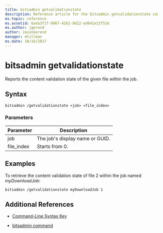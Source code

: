 ```yaml
---
title: bitsadmin getvalidationstate
description: Reference article for the bitsadmin getvalidationstate command, which reports the content validation state of the given file within the job.
ms.topic: reference
ms.assetid: 6ada3f1f-9967-4262-9d22-ed641e23f516
ms.author: jgerend
author: JasonGerend
manager: mtillman
ms.date: 10/16/2017
---
```


# bitsadmin getvalidationstate

Reports the content validation state of the given file within the job.

## Syntax

```
bitsadmin /getvalidationstate <job> <file_index>
```

### Parameters

| Parameter | Description |
| -------------- | -------------- |
| job | The job's display name or GUID. |
| file_index | Starts from 0. |

## Examples

To retrieve the content validation state of file 2 within the job named *myDownloadJob*:

```
bitsadmin /getvalidationstate myDownloadJob 1
```

## Additional References

- [Command-Line Syntax Key](command-line-syntax-key.md)

- [bitsadmin command](bitsadmin.md)
